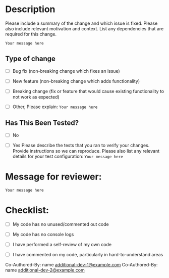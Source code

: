 # Description
Please include a summary of the change and which issue is fixed. Please also include relevant motivation and context. List any dependencies that are required for this change.

`Your message here`


## Type of change

- [ ] Bug fix (non-breaking change which fixes an issue)
- [ ] New feature (non-breaking change which adds functionality)
- [ ] Breaking change (fix or feature that would cause existing functionality to not work as expected)
- [ ] Other, Please explain:
`Your message here`


## Has This Been Tested?

- [ ] No
- [ ] Yes
Please describe the tests that you ran to verify your changes. Provide instructions so we can reproduce. Please also list any relevant details for your test configuration:
`Your message here`



# Message for reviewer:
`Your message here`


# Checklist:

- [ ] My code has no unused/commented out code
- [ ] My code has no console logs
- [ ] I have performed a self-review of my own code
- [ ] I have commented on my code, particularly in hard-to-understand areas


Co-Authored-By: name <additional-dev-1@example.com>
Co-Authored-By: name <additional-dev-2@example.com>
